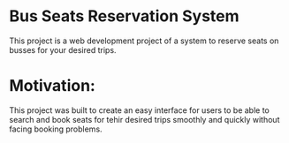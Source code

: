 # Bus Seats Reservation System

This project is a web development project of a system to reserve seats on busses for your desired trips.

# Motivation:

This project was built to create an easy interface for users to be able to search and book seats for tehir desired trips smoothly and quickly without facing booking problems.
